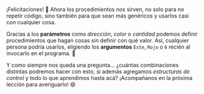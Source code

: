 ¡Felicitaciones! :tada: Ahora los procedimientos nos sirven, no solo para no repetir código, sino también para que sean más genéricos y usarlos casi con cualquier cosa.

Gracias a los **parámetros** como _dirección_, _color_ o _cantidad_ podemos definir procedimientos que hagan cosas sin definir con qué valor. Así, cualquier persona podría usarlos, eligiendo los **argumentos** `Este`, `Rojo` o `6` recién al invocarlo en el programa. :raising_hand:

Y como siempre nos queda una pregunta… ¿cuántas combinaciones distintas podremos hacer con esto, si además agregamos _estructuras de control_ y todo lo que aprendimos hasta acá? ¡Acompañanos en la próxima lección para averiguarlo! :smile:
